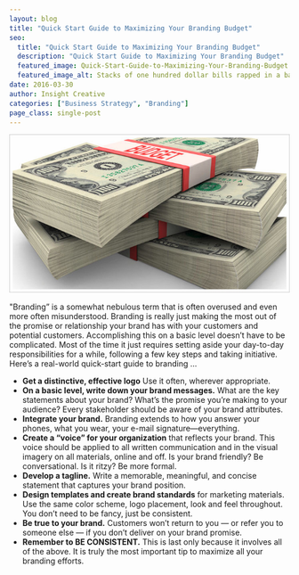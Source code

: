 ```yaml
---
layout: blog
title: "Quick Start Guide to Maximizing Your Branding Budget"
seo:
  title: "Quick Start Guide to Maximizing Your Branding Budget"
  description: "Quick Start Guide to Maximizing Your Branding Budget"
  featured_image: Quick-Start-Guide-to-Maximizing-Your-Branding-Budget.jpg
  featured_image_alt: Stacks of one hundred dollar bills rapped in a band that says "Budget"
date: 2016-03-30
author: Insight Creative
categories: ["Business Strategy", "Branding"]
page_class: single-post
---
```


![Stacks of one hundred dollar bills rapped in a band that says "Budget"](Quick-Start-Guide-to-Maximizing-Your-Branding-Budget.jpg)

"Branding” is a somewhat nebulous term that is often overused and even more often misunderstood. Branding is really just making the most out of the promise or relationship your brand has with your customers and potential customers. Accomplishing this on a basic level doesn’t have to be complicated. Most of the time it just requires setting aside your day-to-day responsibilities for a while, following a few key steps and taking initiative. Here’s a real-world quick-start guide to branding ...

- **Get a distinctive, effective logo** Use it often, wherever appropriate.
- **On a basic level, write down your brand messages.** What are the key statements about your brand? What’s the promise you’re making to your audience? Every stakeholder should be aware of your brand attributes.
- **Integrate your brand.** Branding extends to how you answer your phones, what you wear, your e-mail signature—everything.
- **Create a “voice” for your organization** that reflects your brand. This voice should be applied to all written communication and in the visual imagery on all materials, online and off. Is your brand friendly? Be conversational. Is it ritzy? Be more formal.
- **Develop a tagline.** Write a memorable, meaningful, and concise statement that captures your brand position.
- **Design templates and create brand standards** for marketing materials. Use the same color scheme, logo placement, look and feel throughout. You don’t need to be fancy, just be consistent.
- **Be true to your brand.** Customers won’t return to you — or refer you to someone else — if you don’t deliver on your brand promise.
- **Remember to BE CONSISTENT.** This is last only because it involves all of the above. It is truly the most important tip to maximize all your branding efforts.
